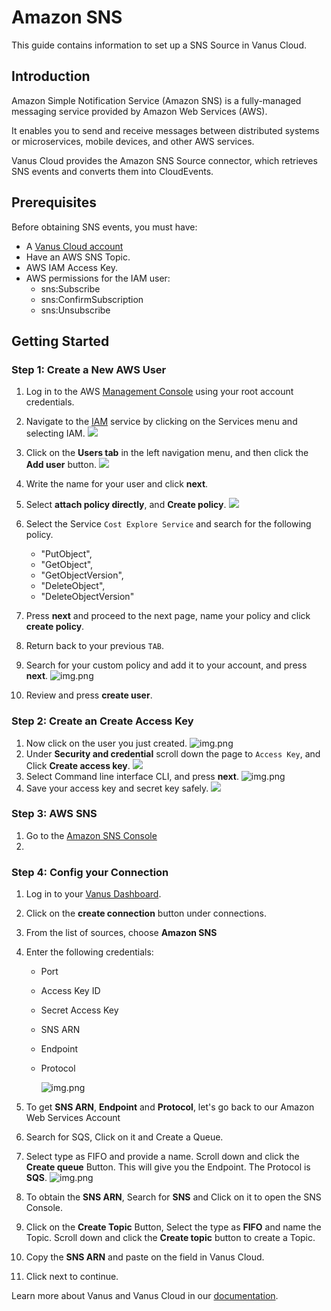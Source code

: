 # Amazon SNS

This guide contains information to set up a SNS Source in Vanus Cloud.

## Introduction

Amazon Simple Notification Service (Amazon SNS) is a fully-managed messaging service provided by Amazon Web Services (AWS).

It enables you to send and receive messages between distributed systems or microservices, mobile devices, and other AWS services.

Vanus Cloud provides the Amazon SNS Source connector, which retrieves SNS events and converts them into CloudEvents.

## Prerequisites

Before obtaining SNS events, you must have:

- A [Vanus Cloud account](https://cloud.vanus.ai)
- Have an AWS SNS Topic.
- AWS IAM Access Key.
- AWS permissions for the IAM user:
  - sns:Subscribe
  - sns:ConfirmSubscription
  - sns:Unsubscribe

## Getting Started

### Step 1: Create a New AWS User

1. Log in to the AWS [Management Console](https://aws.amazon.com) using your root account credentials.
2. Navigate to the [IAM](https://console.aws.amazon.com/iam/) service by clicking on the Services menu and selecting IAM.
   ![](images/findIAM.png)
3. Click on the **Users tab** in the left navigation menu, and then click the **Add user** button.
   ![](images/AddUser.png)
4. Write the name for your user and click **next**.
5. Select **attach policy directly**, and **Create policy**.
   ![](images/permissionoption.png)
6. Select the Service `Cost Explore Service` and search for the following policy.
    - "PutObject",
    - "GetObject",
    - "GetObjectVersion",
    - "DeleteObject",
    - "DeleteObjectVersion"
   
7. Press **next** and proceed to the next page, name your policy and click **create policy**.
8. Return back to your previous `TAB`.
9. Search for your custom policy and add it to your account, and press **next**.
   ![img.png](images/policy.png)
10. Review and press **create user**.

### Step 2: Create an Create Access Key

1. Now click on the user you just created.
   ![img.png](images/user.png)
2. Under **Security and credential** scroll down the page to `Access Key`, and Click **Create access key**.
   ![](images/createAccesskey.png)
3. Select Command line interface CLI, and press **next**.
   ![img.png](images/CLI.png)
4. Save your access key and secret key safely.
   ![](images/img.png)

### Step 3: AWS SNS 
1. Go to the [Amazon SNS Console](https://console.aws.amazon.com/sns/)
2. 

### Step 4: Config your Connection

1. Log in to your [Vanus Dashboard](https://cloud.vanus.ai/dashboard).
2. Click on the **create connection** button under connections.
3. From the list of sources, choose **Amazon SNS**
4. Enter the following credentials:

   - Port
   - Access Key ID
   - Secret Access Key
   - SNS ARN
   - Endpoint
   - Protocol

     ![img.png](images/vanus-sns.png)

5. To get **SNS ARN**, **Endpoint** and **Protocol**, let's go back to our Amazon Web Services Account
6. Search for SQS, Click on it and Create a Queue.
7. Select type as FIFO and provide a name. Scroll down and click the **Create queue** Button. This will give you the Endpoint. The Protocol is **SQS**.
   ![img.png](images/sqs-fifo.png)
8. To obtain the **SNS ARN**, Search for **SNS** and Click on it to open the SNS Console.
9. Click on the **Create Topic** Button, Select the type as **FIFO** and name the Topic. Scroll down and click the **Create topic** button to create a Topic.
10. Copy the **SNS ARN** and paste on the field in Vanus Cloud.
11. Click next to continue.

Learn more about Vanus and Vanus Cloud in our [documentation](https://docs.vanus.ai).
